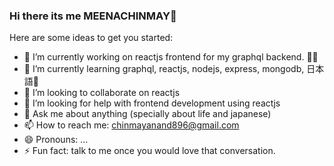 ### Hi there its me MEENACHINMAY👋

Here are some ideas to get you started:

- 🔭 I’m currently working on reactjs frontend for my graphql backend. 🐱‍🚀
- 🌱 I’m currently learning graphql, reactjs, nodejs, express, mongodb, 日本語👏
- 👯 I’m looking to collaborate on reactjs
- 🤔 I’m looking for help with frontend development using reactjs
- 💬 Ask me about anything (specially about life and japanese)
- 📫 How to reach me: chinmayanand896@gmail.com
- 😄 Pronouns: ...
- ⚡ Fun fact: talk to me once you would love that conversation.
